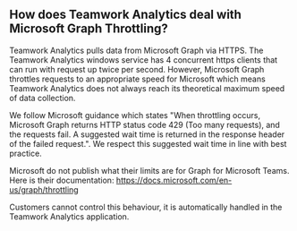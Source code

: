 ## How does Teamwork Analytics deal with Microsoft Graph Throttling?

Teamwork Analytics pulls data from Microsoft Graph via HTTPS. The Teamwork Analytics windows service has 4 concurrent https clients that can run with request up twice per second. However, Microsoft Graph throttles requests to an appropriate speed for Microsoft which means Teamwork Analytics does not always reach its theoretical maximum speed of data collection.

We follow Microsoft guidance which states "When throttling occurs, Microsoft Graph returns HTTP status code 429 (Too many requests), and the requests fail. A suggested wait time is returned in the response header of the failed request.". We respect this suggested wait time in line with best practice.

Microsoft do not publish what their limits are for Graph for Microsoft Teams. Here is their documentation: https://docs.microsoft.com/en-us/graph/throttling

Customers cannot control this behaviour, it is automatically handled in the Teamwork Analytics application.


